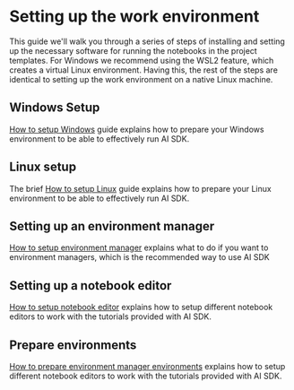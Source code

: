 <!--
SPDX-FileCopyrightText: Copyright (C) 2020-2024 Siemens AG

SPDX-License-Identifier: MIT
-->

# Setting up the work environment

This guide we'll walk you through a series of steps of installing and setting up the necessary software for running the notebooks in the project templates. For Windows we recommend using the WSL2 feature, which creates a virtual Linux environment. Having this, the rest of the steps are identical to setting up the work environment on a native Linux machine.

## Windows Setup

[How to setup Windows](00-setup-windows.md) guide explains how to prepare your Windows environment to be able to effectively run AI SDK.

## Linux setup

The brief [How to setup Linux](00-setup-linux.md) guide explains how to prepare your Linux environment to be able to effectively run AI SDK.

## Setting up an environment manager

[How to setup environment manager](00-setup-environment-manager.md) explains what to do if you want to environment managers, which is the recommended way to use AI SDK

## Setting up a notebook editor

[How to setup notebook editor](00-setup-notebook-editor.md) explains how to setup different notebook editors to work with the tutorials provided with AI SDK.

## Prepare environments

[How to prepare environment manager environments](00-prepare-environments) explains how to setup different notebook editors to work with the tutorials provided with AI SDK.

